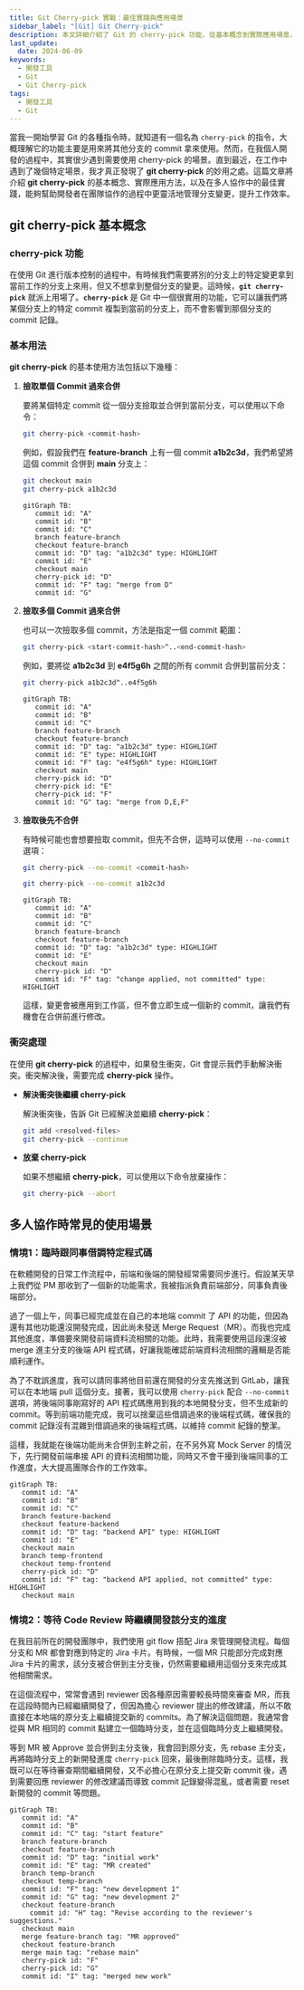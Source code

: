 ```yaml
---
title: Git Cherry-pick 實戰：最佳實踐與應用場景
sidebar_label: "[Git] Git Cherry-pick"
description: 本文詳細介紹了 Git 的 cherry-pick 功能，從基本概念到實際應用場景，幫助你掌握如何精確地將特定變更從一個分支應用到另一個分支，並分享了在多人協作環境下的最佳實踐。
last_update:
  date: 2024-06-09
keywords:
  - 開發工具
  - Git
  - Git Cherry-pick
tags:
  - 開發工具
  - Git
---
```


當我一開始學習 Git 的各種指令時，就知道有一個名為 `cherry-pick` 的指令，大概理解它的功能主要是用來將其他分支的 commit 拿來使用。然而，在我個人開發的過程中，其實很少遇到需要使用 cherry-pick 的場景。直到最近，在工作中遇到了幾個特定場景，我才真正發現了 **git cherry-pick** 的妙用之處。這篇文章將介紹 **git cherry-pick** 的基本概念、實際應用方法，以及在多人協作中的最佳實踐，能夠幫助開發者在團隊協作的過程中更靈活地管理分支變更，提升工作效率。


## **git cherry-pick 基本概念**

### **cherry-pick 功能**

在使用 Git 進行版本控制的過程中，有時候我們需要將別的分支上的特定變更拿到當前工作的分支上來用，但又不想拿到整個分支的變更。這時候，**`git cherry-pick`** 就派上用場了。**`cherry-pick`** 是 Git 中一個很實用的功能，它可以讓我們將某個分支上的特定 commit 複製到當前的分支上，而不會影響到那個分支的 commit 記錄。

### **基本用法**

**git cherry-pick** 的基本使用方法包括以下幾種：

1. **撿取單個 Commit 過來合併**
    
    要將某個特定 commit 從一個分支撿取並合併到當前分支，可以使用以下命令：
    
    ```bash
    git cherry-pick <commit-hash>
    ```
    
    例如，假設我們在 **feature-branch** 上有一個 commit **a1b2c3d**，我們希望將這個 commit 合併到 **main** 分支上：
    
    ```bash
    git checkout main
    git cherry-pick a1b2c3d
    ```
    
    ```mermaid
    gitGraph TB:
       commit id: "A"
       commit id: "B"
       commit id: "C"
       branch feature-branch
       checkout feature-branch
       commit id: "D" tag: "a1b2c3d" type: HIGHLIGHT
       commit id: "E"
       checkout main
       cherry-pick id: "D"
       commit id: "F" tag: "merge from D"
       commit id: "G"
    
    ```
    
2. **撿取多個 Commit 過來合併**
    
    也可以一次撿取多個 commit，方法是指定一個 commit 範圍：
    
    ```bash
    git cherry-pick <start-commit-hash>^..<end-commit-hash>
    ```
    
    例如，要將從 **a1b2c3d** 到 **e4f5g6h** 之間的所有 commit 合併到當前分支：
    
    ```bash
    git cherry-pick a1b2c3d^..e4f5g6h
    ```
    
    ```mermaid
    gitGraph TB:
       commit id: "A"
       commit id: "B"
       commit id: "C"
       branch feature-branch
       checkout feature-branch
       commit id: "D" tag: "a1b2c3d" type: HIGHLIGHT
       commit id: "E" type: HIGHLIGHT
       commit id: "F" tag: "e4f5g6h" type: HIGHLIGHT
       checkout main
       cherry-pick id: "D"
       cherry-pick id: "E"
       cherry-pick id: "F"
       commit id: "G" tag: "merge from D,E,F"
    
    ```
    
3. **撿取後先不合併**
    
    有時候可能也會想要撿取 commit，但先不合併，這時可以使用 `--no-commit` 選項：
    
    ```bash
    git cherry-pick --no-commit <commit-hash>
    ```
    
    ```bash
    git cherry-pick --no-commit a1b2c3d
    ```
    
    ```mermaid
    gitGraph TB:
       commit id: "A"
       commit id: "B"
       commit id: "C"
       branch feature-branch
       checkout feature-branch
       commit id: "D" tag: "a1b2c3d" type: HIGHLIGHT
       commit id: "E"
       checkout main
       cherry-pick id: "D"
       commit id: "F" tag: "change applied, not committed" type: HIGHLIGHT
    
    ```
    
    這樣，變更會被應用到工作區，但不會立即生成一個新的 commit，讓我們有機會在合併前進行修改。
    

### **衝突處理**

在使用 **git cherry-pick** 的過程中，如果發生衝突，Git 會提示我們手動解決衝突。衝突解決後，需要完成 **cherry-pick** 操作。

- **解決衝突後繼續 cherry-pick**

    解決衝突後，告訴 Git 已經解決並繼續 **cherry-pick**：

    ```bash
    git add <resolved-files>
    git cherry-pick --continue
    ```

- **放棄 cherry-pick**

    如果不想繼續 **cherry-pick**，可以使用以下命令放棄操作：

    ```bash
    git cherry-pick --abort
    ```

## **多人協作時常見的使用場景**

### **情境1：臨時跟同事借調特定程式碼**

在軟體開發的日常工作流程中，前端和後端的開發經常需要同步進行。假設某天早上我們從 PM 那收到了一個新的功能需求，我被指派負責前端部分，同事負責後端部分。

過了一個上午，同事已經完成並在自己的本地端 commit 了 API 的功能，但因為還有其他功能還沒開發完成，因此尚未發送 Merge Request（MR）。而我也完成其他進度，準備要來開發前端資料流相關的功能。此時，我需要使用這段還沒被 merge 進主分支的後端 API 程式碼，好讓我能確認前端資料流相關的邏輯是否能順利運作。

為了不耽誤進度，我可以請同事將他目前還在開發的分支先推送到 GitLab，讓我可以在本地端 pull 這個分支。接著，我可以使用 `cherry-pick` 配合 `--no-commit` 選項，將後端同事剛寫好的 API 程式碼應用到我的本地開發分支，但不生成新的 commit。等到前端功能完成，我可以捨棄這些借調過來的後端程式碼，確保我的 commit 記錄沒有混雜到借調過來的後端程式碼，以維持 commit 紀錄的整潔。

這樣，我就能在後端功能尚未合併到主幹之前，在不另外寫 Mock Server 的情況下，先行開發前端串接 API 的資料流相關功能，同時又不會干擾到後端同事的工作進度，大大提高團隊合作的工作效率。

```mermaid
gitGraph TB:
   commit id: "A"
   commit id: "B"
   commit id: "C"
   branch feature-backend
   checkout feature-backend
   commit id: "D" tag: "backend API" type: HIGHLIGHT
   commit id: "E"
   checkout main
   branch temp-frontend
   checkout temp-frontend
   cherry-pick id: "D"
   commit id: "F" tag: "backend API applied, not committed" type: HIGHLIGHT
   checkout main

```

### **情境2：等待 Code Review 時繼續開發該分支的進度**

在我目前所在的開發團隊中，我們使用 git flow 搭配 Jira 來管理開發流程。每個分支和 MR 都會對應到特定的 Jira 卡片。有時候，一個 MR 只能部分完成對應 Jira 卡片的需求，該分支被合併到主分支後，仍然需要繼續用這個分支來完成其他相關需求。

在這個流程中，常常會遇到 reviewer 因各種原因需要較長時間來審查 MR，而我在這段時間內已經繼續開發了，但因為擔心 reviewer 提出的修改建議，所以不敢直接在本地端的原分支上繼續提交新的 commits。為了解決這個問題，我通常會從與 MR 相同的 commit 點建立一個臨時分支，並在這個臨時分支上繼續開發。

等到 MR 被 Approve 並合併到主分支後，我會回到原分支，先 rebase 主分支，再將臨時分支上的新開發進度 `cherry-pick` 回來，最後刪除臨時分支。這樣，我既可以在等待審查期間繼續開發，又不必擔心在原分支上提交新 commit 後，遇到需要回應 reviewer 的修改建議而導致 commit 記錄變得混亂，或者需要 reset 新開發的 commit 等問題。

```mermaid
gitGraph TB:
   commit id: "A"
   commit id: "B"
   commit id: "C" tag: "start feature"
   branch feature-branch
   checkout feature-branch
   commit id: "D" tag: "initial work"
   commit id: "E" tag: "MR created"
   branch temp-branch
   checkout temp-branch
   commit id: "F" tag: "new development 1"
   commit id: "G" tag: "new development 2"
   checkout feature-branch
	 commit id: "H" tag: "Revise according to the reviewer's suggestions."
   checkout main
   merge feature-branch tag: "MR approved"
   checkout feature-branch
   merge main tag: "rebase main"
   cherry-pick id: "F"
   cherry-pick id: "G"
   commit id: "I" tag: "merged new work"

```